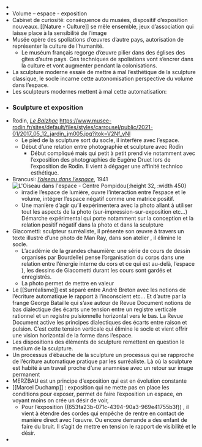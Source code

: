 -
- Volume – espace - exposition
- Cabinet de curiosité: conséquence du musées, dispositif d’exposition nouveaux. [[Nature - Culture]] se mêle ensemble, jeux d’association qui laisse place à la sensibilité de l’image
- Musée opère des spoliations d’œuvres d’autre pays, autorisation de représenter la culture de l’humanité.
	- Le muséum français regorge d’œuvre pilier dans des églises des gîtes d’autre pays. Ces techniques de spoliations vont s’encrer dans la culture et vont augmenter pendant la colonisations.
- La sculpture moderne essaie de mettre à mal l’esthétique de la sculpture classique, le socle incarne cette autonomisation perspective du volume dans l’espace.
- Les sculpteurs modernes mettent à mal cette automatisation:
- ### Sculpture et exposition
- Rodin, [*Le Balzhac*](https://www.musee-rodin.fr/ressources/focus-sur-oeuvre/balzac) https://www.musee-rodin.fr/sites/default/files/styles/carrousel/public/2021-01/2017_05_12_jardin_jm005.jpg?itok=V2Nf_yNl
	- Le pied de la sculpture sort du socle, il interfère avec l’espace.
	- Début d’une relation entre photographie et sculpture avec Rodin
		- Début compliqué mais qui petit à petit prend vie notamment avec l’exposition des photographies de Eugène Druet lors de l’exposition de Rodin. Il vient à dégager une affinité technico esthétique.
- Brancusi: [*l’oiseau dans l’espace*](https://www.centrepompidou.fr/fr/ressources/oeuvre/cbLy4oX), 1941 ![L'Oiseau dans l'espace - Centre Pompidou](https://www.centrepompidou.fr/media/picture/f1/94/f19492dd834eacbfef4171db5df82fb5/thumb_large.jpg){:height 32, :width 450}
	- irradie l’espace de lumière, ouvre l’interaction entre l’espace et le volume, intégrer l’espace négatif comme une matrice positif.
	- Une manière d’agir qu’il expérimentera avec la photo allant à utiliser tout les aspects de la photo (sur-impression-sur-exposition etc…) Démarche expérimental qui porte notamment sur la conception et la relation positif négatif dans la photo et dans la sculpture
- Giacometti: sculpteur surréaliste, il présente son œuvre à travers un texte illustré d’une photo de Man Ray, dans son atelier , il élimine le socle.
	- L’académie de la grandes chaumière: une série de cours de dessin organisés par Bourdelle( pense l’organisation du corps dans une relation entre l’énergie interne du cors et ce qui est au-delà, l’espace ), les dessins de Giacometti durant les cours sont gardés et enregistrés.
	- La photo permet de mettre en valeur
- Le [[Surréalisme]] est séparé entre André Breton avec les notions de l’écriture automatique le rapport à l’inconscient etc... Et d’autre par la frange George Bataille qui s’axe autour de Revue Document notions de bas dialectique des écarts une tension entre un registre verticale rationnel et un registre pulsionnelle horizontal vers le bas. La Revue Document active les principes dialectiques des écarts entre raison et pulsion. C’est cette tension verticale qui élimine le socle et vient offrir une vision horizontal de la forme dans l’espace.
- Les dispositions des éléments de sculpture remettent en question le medium de la sculpture.
- Un processus d’ébauche de la sculpture un processus qui se rapproche de l’écriture automatique pratique par les surréaliste. Là où la sculpture est habité à un travail proche d’une anamnèse avec un retour sur image permanent
- MERZBAU est un principe d’exposition qui est en évolution constante
- [[Marcel Duchamp]] : exposition qui ne mette pas en place les conditions pour exposer, permet de faire l’exposition un espace, en voyant moins on crée un désir de voir,
	- Pour l’exposition ((653fa23b-071c-4394-90a3-969e41755b3f)) , il vient à étendre des cordes qui empêche de rentre en contact de manière direct avec l’œuvre. Ou encore demande a des enfant de faire du bruit. Il s’agit de mettre en tension le rapport de visibilité et le désir.
-
